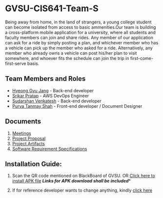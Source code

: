 # GVSU-CIS641-Team-S

Being away from home, in the land of strangers, a young college student can become isolated from access to basic ammenities.Our team is building a cross-platform mobile application for a university, where all students and faculty members can join and share rides. Any member of our application can ask for a ride by simply posting a plan, and whichever member who has a vehicle can pick up the member who asked for a ride. Alternatively, any member who already owns a vehicle can post his/her plan to visit somewhere, and whoever fits the schedule can join the trip in first-come-first-serve basis.

## Team Members and Roles

* [Hyeong Gyu Jang](https://github.com/hyeonggyujang/CIS641-HW2-Jang) - Back-end developer
* [Srikar Pratap](https://github.com/SrikarPratap/CIS641-HW2-PRATAP) - AWS DevOps Engineer
* [Sudarshan Venkatesh](https://github.com/sudsvenk/CIS641-HW2-VENKATESH) - Back-end developer
* [Purva Tanmay Shah](https://github.com/Purva8852/CIS641-HW2-SHAH#cis641-hw2-shah) - Front-end developer / Document Designer

## Documents
1. [Meetings](https://github.com/Purva8852/GVSU-CIS641-Team-S/tree/master/meetings)
2. [Project Proposal](https://github.com/Purva8852/GVSU-CIS641-Team-S/blob/master/docs/project-proposal.md)
3. [Project Artifacts](https://github.com/Purva8852/GVSU-CIS641-Team-S/tree/master/artifacts)
4. [Software Requirement Specifications](https://github.com/Purva8852/GVSU-CIS641-Team-S/blob/master/docs/software_requirements_specification_final.md)

## Installation Guide:
1. Scan the QR code mentioned on BlackBoard of GVSU.
OR
[Click here to install APK file](https://github.com/Purva8852/GVSU-CIS641-Team-S/blob/master/artifacts/ShareRideScreen-c45d63bba48746f894346517f4fc27d3-signed.apk)
***Links for APK download shall be included****

2. If for reference developer wants to change anything, kindly [click here](https://github.com/Purva8852/GVSU-CIS641-Team-S/tree/master/src)
